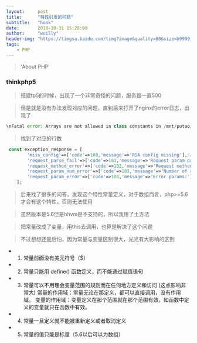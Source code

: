 ```yaml
---
layout:     post
title:      "特性引发的问题"
subtitle:   "hook"
date:       2018-10-31 15:28:00
author:     "wuilly"
header-img: "https://timgsa.baidu.com/timg?image&quality=80&size=b9999_10000&sec=1516777063737&di=a86a9881000f70190aaffe6953eec4f3&imgtype=0&src=http%3A%2F%2Fimg.article.pchome.net%2F00%2F28%2F07%2F58%2Fpic_lib%2Fwm%2F1920_1200car_1002.jpg"
tags:
    - PHP
---
```

> 'About PHP'

### thinkphp5

> 搭建tp5的时候，出现了一个非常奇怪的问题，服务器一直500

> 但是就是没有办法发现对应的问题，直到后来打开了nginx的error日志，出现了

``` php
\nFatal error: Arrays are not allowed in class constants in /mnt/putao/api/xin.36qq.com/vendor/mrmiao/think-interface-encryption/src/RSACrypt.php on line 54
```

> 找到了对应的行数

``` php
 const exception_response = [
        'miss_config'=>['code'=>100,'message'=>'RSA config missing'],//缺少配置文件
        'request_parse_fail'=>['code'=>101,'message'=>'Request param parsing exception'],//请求参数解析失败
        'request_method_error'=>['code'=>102,'message'=>'Request method error'],//请求方式错误
        'request_param_num_error'=>['code'=>103,'message'=>'Number of request parameters and rules inconsistent'],//请求参数数量与规则不符
        'request_param_error'=>['code'=>104,'message'=>'Error params:'],//错误的请求参数
    ];
```

> 后来找了很多的问答，发现这个特性常量定义，对于数组而言，php>=5.6才会有这个特性，否则无法使用

> 虽然版本是5.6但是hhvm是不支持的，所以我用了土方法

> 把常量改成了变量，用this去调用，也算是解决了这个问题

> 不过想想还是后怕，因为常量与变量区别很大，光光有大影响的区别

* 1. 常量前面没有美元符号（$）
* 2. 常量只能用 define() 函数定义，而不能通过赋值语句
* 3. 常量可以不用理会变量范围的规则而在任何地方定义和访问  (这点影响非常大)
  	常量的作用域：常量无论在那定义，都可以直接调用，没有作用域。
	变量的作用域：变量定义在那个范围就在那个范围有效，如函数中定义的变量就只在函数中有效。
* 4. 常量一旦定义就不能被重新定义或者取消定义
* 5. 常量的值只能是标量（5.6以后可以为数组）
